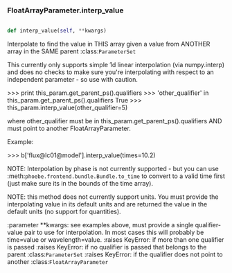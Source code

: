 ### FloatArrayParameter.interp_value

```py

def interp_value(self, **kwargs)

```



Interpolate to find the value in THIS array given a value from
ANOTHER array in the SAME parent :class:`ParameterSet`

This currently only supports simple 1d linear interpolation (via
numpy.interp) and does no checks to make sure you're interpolating
with respect to an independent parameter - so use with caution.

&gt;&gt;&gt; print this_param.get_parent_ps().qualifiers
&gt;&gt;&gt; 'other_qualifier' in this_param.get_parent_ps().qualifiers
True
&gt;&gt;&gt; this_param.interp_value(other_qualifier=5)

where other_qualifier must be in this_param.get_parent_ps().qualifiers
AND must point to another FloatArrayParameter.

Example:

&gt;&gt;&gt; b['flux@lc01@model'].interp_value(times=10.2)

NOTE: Interpolation by phase is not currently supported - but you can use
:meth:`phoebe.frontend.bundle.Bundle.to_time` to convert to a valid
time first (just make sure its in the bounds of the time array).

NOTE: this method does not currently support units.  You must provide
the interpolating value in its default units and are returned the
value in the default units (no support for quantities).

:parameter **kwargs: see examples above, must provide a single
    qualifier-value pair to use for interpolation.  In most cases
    this will probably be time=value or wavelength=value.
:raises KeyError: if more than one qualifier is passed
:raises KeyError: if no qualifier is passed that belongs to the
    parent :class:`ParameterSet`
:raises KeyError: if the qualifier does not point to another
    :class:`FloatArrayParameter`

